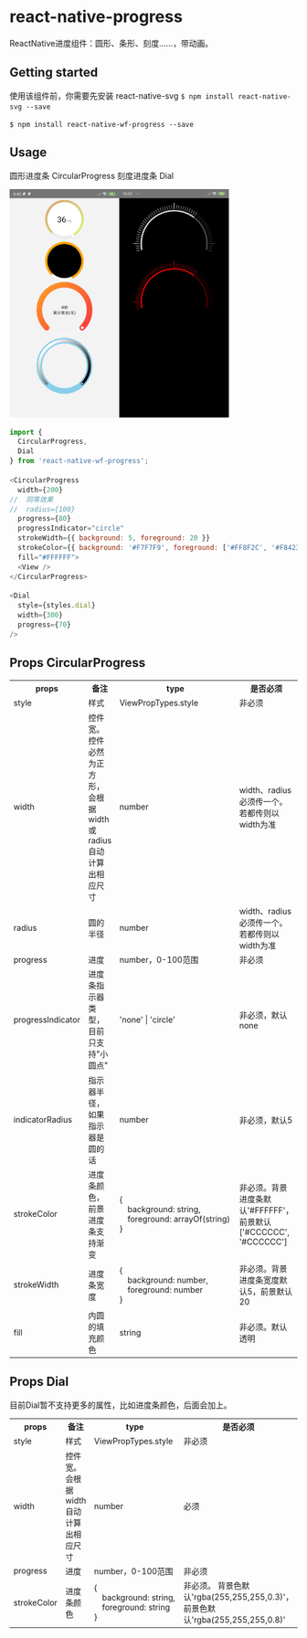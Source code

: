 
# react-native-progress
ReactNative进度组件：圆形、条形、刻度......，带动画。

## Getting started

使用该组件前，你需要先安装 react-native-svg
`$ npm install react-native-svg --save`

`$ npm install react-native-wf-progress --save`


## Usage
圆形进度条 CircularProgress
刻度进度条 Dial

<img src="https://github.com/wufengyc/react-native-progress/blob/master/example/1.jpg" height=400 /><img src="https://github.com/wufengyc/react-native-progress/blob/master/example/2.jpg" height=400 />

```javascript
import {
  CircularProgress,
  Dial
} from 'react-native-wf-progress';

<CircularProgress
  width={200}
//  同等效果
//  radius={100}
  progress={80}
  progressIndicator="circle"
  strokeWidth={{ background: 5, foreground: 20 }}
  strokeColor={{ background: '#F7F7F9', foreground: ['#FF8F2C', '#F84238'] }}
  fill="#FFFFFF">
  <View />
</CircularProgress>

<Dial
  style={styles.dial}
  width={300}
  progress={70}
/>
```

## Props CircularProgress
<table>
  <tr>
    <th>props</th>
    <th>备注</th>
    <th width=250>type</th>
    <th>是否必须</th>
  </tr>
  <tr>
    <td>style</td>
    <td>样式</td>
    <td>ViewPropTypes.style</td>
    <td>非必须</td>
  </tr>
  <tr>
    <td>width</td>
    <td>控件宽。控件必然为正方形，会根据width或radius自动计算出相应尺寸</td>
    <td>number</td>
    <td>width、radius必须传一个。若都传则以width为准</td>
  </tr>
  <tr>
    <td>radius</td>
    <td>圆的半径</td>
    <td>number</td>
    <td>width、radius必须传一个。若都传则以width为准</td>
  </tr>
  <tr>
    <td>progress</td>
    <td>进度</td>
    <td>number，0-100范围</td>
    <td>非必须</td>
  </tr>
  <tr>
    <td>progressIndicator</td>
    <td>进度条指示器类型，目前只支持"小圆点"</td>
    <td>'none' | 'circle'</td>
    <td>非必须，默认none</td>
  </tr>
  <tr>
    <td>indicatorRadius</td>
    <td>指示器半径，如果指示器是圆的话</td>
    <td>number</td>
    <td>非必须，默认5</td>
  </tr>
  <tr>
    <td>strokeColor</td>
    <td>进度条颜色，前景进度条支持渐变</td>
    <td>{<br/>
      &emsp;background: string,<br/>
      &emsp;foreground: arrayOf(string)<br/>
      }
    </td>
    <td>非必须。背景进度条默认'#FFFFFF'，前景默认['#CCCCCC', '#CCCCCC']</td>
  </tr>
  <tr>
    <td>strokeWidth</td>
    <td>进度条宽度</td>
    <td>{<br/>
      &emsp;background: number,<br/>
      &emsp;foreground: number<br/>
      }
    </td>
    <td>非必须。背景进度条宽度默认5，前景默认20</td>
  </tr>
  <tr>
    <td>fill</td>
    <td>内圆的填充颜色</td>
    <td>string</td>
    <td>非必须。默认透明</td>
  </tr>
</table>

## Props Dial
目前Dial暂不支持更多的属性，比如进度条颜色，后面会加上。
<table>
  <tr>
    <th>props</th>
    <th>备注</th>
    <th width=250>type</th>
    <th>是否必须</th>
  </tr>
  <tr>
    <td>style</td>
    <td>样式</td>
    <td>ViewPropTypes.style</td>
    <td>非必须</td>
  </tr>
  <tr>
    <td>width</td>
    <td>控件宽。会根据width自动计算出相应尺寸</td>
    <td>number</td>
    <td>必须</td>
  </tr>
  <tr>
    <td>progress</td>
    <td>进度</td>
    <td>number，0-100范围</td>
    <td>非必须</td>
  </tr>
  <tr>
    <td>strokeColor</td>
    <td>进度条颜色</td>
    <td>{<br/>
      &emsp;background: string,<br/>
      &emsp;foreground: string<br/>
      }
    </td>
    <td>非必须。
      背景色默认'rgba(255,255,255,0.3)'，
      前景色默认'rgba(255,255,255,0.8)'</td>
  </tr>
</table>
